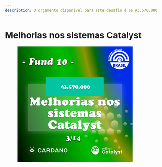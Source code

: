 ```yaml
---
description: O orçamento disponível para este desafio é de ₳3.570.000
---
```


# Melhorias nos sistemas Catalyst

<div align="left">

<figure><img src="../../../.gitbook/assets/Frame 14.png" alt="" width="375"><figcaption></figcaption></figure>

</div>
